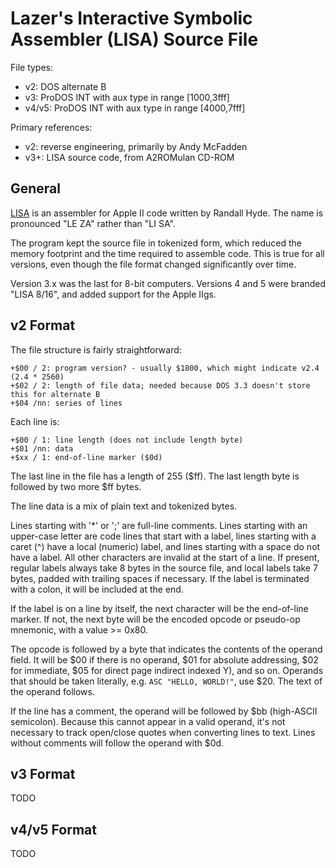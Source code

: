 # Lazer's Interactive Symbolic Assembler (LISA) Source File #

File types:
 - v2: DOS alternate B
 - v3: ProDOS INT with aux type in range [$1000,$3fff]
 - v4/v5: ProDOS INT with aux type in range [$4000,$7fff]

Primary references:
 - v2: reverse engineering, primarily by Andy McFadden
 - v3+: LISA source code, from A2ROMulan CD-ROM

## General ##

[LISA](https://en.wikipedia.org/wiki/Lazer%27s_Interactive_Symbolic_Assembler) is an assembler
for Apple II code written by Randall Hyde.  The name is pronounced "LE ZA" rather than "LI SA".

The program kept the source file in tokenized form, which reduced the memory footprint and
the time required to assemble code.  This is true for all versions, even though the file format
changed significantly over time.

Version 3.x was the last for 8-bit computers.  Versions 4 and 5 were branded "LISA 8/16", and
added support for the Apple IIgs.

## v2 Format ##

The file structure is fairly straightforward:
```
+$00 / 2: program version? - usually $1800, which might indicate v2.4 (2.4 * 2560)
+$02 / 2: length of file data; needed because DOS 3.3 doesn't store this for alternate B
+$04 /nn: series of lines
```
Each line is:
```
+$00 / 1: line length (does not include length byte)
+$01 /nn: data
+$xx / 1: end-of-line marker ($0d)
```
The last line in the file has a length of 255 ($ff).  The last length byte is followed by two
more $ff bytes.

The line data is a mix of plain text and tokenized bytes.

Lines starting with '*' or ';' are full-line comments.  Lines starting with an upper-case letter
are code lines that start with a label, lines starting with a caret (^) have a local (numeric)
label, and lines starting with a space do not have a label.  All other characters are invalid at
the start of a line.  If present, regular labels always take 8 bytes in the source file, and
local labels take 7 bytes, padded with trailing spaces if necessary.  If the label is terminated
with a colon, it will be included at the end.

If the label is on a line by itself, the next character will be the end-of-line marker.  If not,
the next byte will be the encoded opcode or pseudo-op mnemonic, with a value >= 0x80.

The opcode is followed by a byte that indicates the contents of the operand field.  It will be $00
if there is no operand, $01 for absolute addressing, $02 for immediate, $05 for direct page
indirect indexed Y), and so on. Operands that should be taken literally, e.g.
`ASC "HELLO, WORLD!"`, use $20.  The text of the operand follows.

If the line has a comment, the operand will be followed by $bb (high-ASCII semicolon).  Because
this cannot appear in a valid operand, it's not necessary to track open/close quotes when
converting lines to text.  Lines without comments will follow the operand with $0d.

## v3 Format ##

TODO

## v4/v5 Format ##

TODO
